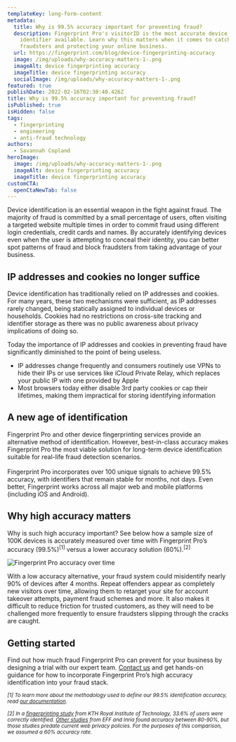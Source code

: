 ```yaml
---
templateKey: long-form-content
metadata:
  title: Why is 99.5% accuracy important for preventing fraud?
  description: Fingerprint Pro's visitorID is the most accurate device
    identifier available. Learn why this matters when it comes to catching
    fraudsters and protecting your online business.
  url: https://fingerprint.com/blog/device-fingerprinting-accuracy
  image: /img/uploads/why-accuracy-matters-1-.png
  imageAlt: device fingerprinting accuracy
  imageTitle: device fingerprinting accuracy
  socialImage: /img/uploads/why-accuracy-matters-1-.png
featured: true
publishDate: 2022-02-16T02:30:40.426Z
title: Why is 99.5% accuracy important for preventing fraud?
isPublished: true
isHidden: false
tags:
  - fingerprinting
  - engineering
  - anti-fraud technology
authors:
  - Savannah Copland
heroImage:
  image: /img/uploads/why-accuracy-matters-1-.png
  imageAlt: device fingerprinting accuracy
  imageTitle: device fingerprinting accuracy
customCTA:
  openCtaNewTab: false
---
```

Device identification is an essential weapon in the fight against fraud. The majority of fraud is committed by a small percentage of users, often visiting a targeted website multiple times in order to commit fraud using different login credentials, credit cards and names. By accurately identifying devices even when the user is attempting to conceal their identity, you can better spot patterns of fraud and block fraudsters from taking advantage of your business.  

## IP addresses and cookies no longer suffice

Device identification has traditionally relied on IP addresses and cookies. For many years, these two mechanisms were sufficient, as IP addresses rarely changed, being statically assigned to individual devices or households. Cookies had no restrictions on cross-site tracking and identifier storage as there was no public awareness about privacy implications of doing so.

Today the importance of IP addresses and cookies in preventing fraud have significantly diminished to the point of being useless. 

* IP addresses change frequently and consumers routinely use VPNs to hide their IPs or use services like iCloud Private Relay, which replaces your public IP with one provided by Apple 
* Most browsers today either disable 3rd party cookies or cap their lifetimes, making them impractical for storing identifying information

## A new age of identification

Fingerprint Pro and other device fingerprinting services provide an alternative method of identification. However, best-in-class accuracy makes Fingerprint Pro the most viable solution for long-term device identification suitable for real-life fraud detection scenarios.\
\
Fingerprint Pro incorporates over 100 unique signals to achieve 99.5% accuracy, with identifiers that remain stable for months, not days. Even better, Fingerprint works across all major web and mobile platforms (including iOS and Android).

## Why high accuracy matters

Why is such high accuracy important? See below how a sample size of 100K devices is accurately measured over time with Fingerprint Pro’s accuracy (99.5%)<sup>\[1]</sup> versus a lower accuracy solution (60%).<sup>\[2]</sup>

![Fingerprint Pro accuracy over time](/img/uploads/why-accuracy-matters_-graph.png "Fingerprint Pro accuracy over time")

With a low accuracy alternative, your fraud system could misidentify nearly 90% of devices after 4 months. Repeat offenders appear as completely new visitors over time, allowing them to retarget your site for account takeover attempts, payment fraud schemes and more. It also makes it difficult to reduce friction for trusted customers, as they will need to be challenged more frequently to ensure fraudsters slipping through the cracks are caught.

## Getting started 

Find out how much fraud Fingerprint Pro can prevent for your business by designing a trial with our expert team. [Contact us](/contact-sales/) and get hands-on guidance for how to incorporate Fingerprint Pro’s high accuracy identification into your fraud stack.

<i><small>\[1] To learn more about the methodology used to define our 99.5% identification accuracy, read [our documentation](https://dev.fingerprint.com/docs/understanding-our-995-accuracy).</small></i>

<i><small>\[2] In a [fingerprinting study](https://hal.inria.fr/hal-01718234v2) from KTH Royal Institute of Technology, 33.6% of users were correctly identified. [Other studies](https://www.researchgate.net/publication/332873650_Browser_Fingerprinting_A_survey) from EFF and Inria found accuracy between 80-90%, but those studies predate current web privacy policies. For the purposes of this comparison, we assumed a 60% accuracy rate.</small></i>